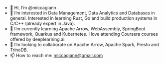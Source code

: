 - 👋 Hi, I’m @miccagiann
- 👀 I’m interested in Data Management, Data Analytics and Databases in general. Interested in learning Rust, Go and build production systems in C/C++ (already expert in Java).
- 🌱 I’m currently learning Apache Arrow, WebAssembly, SpringBoot framework, Quarkus and Kubernetes. I love attending Coursera courses offered by deeplearning.ai
- 💞️ I’m looking to collaborate on Apache Arrow, Apache Spark, Presto and TrinoDB.
- 📫 How to reach me: miccagiann@gmail.com

<!---
miccagiann/miccagiann is a ✨ special ✨ repository because its `README.md` (this file) appears on your GitHub profile.
You can click the Preview link to take a look at your changes.
--->
